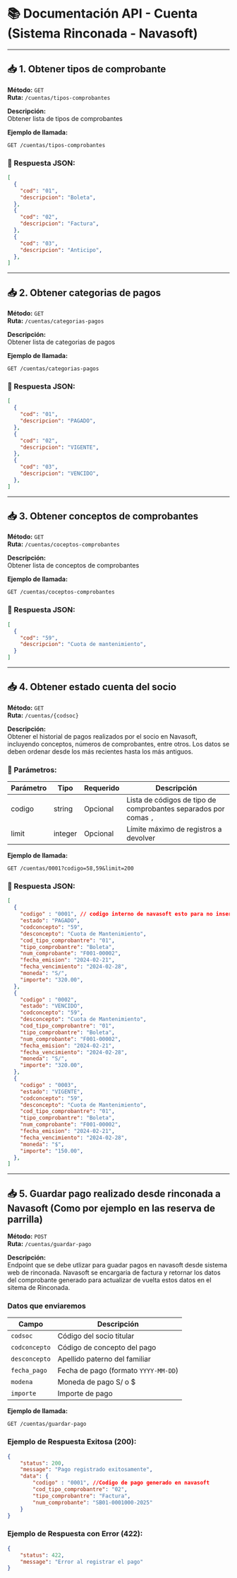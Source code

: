 # 📚 Documentación API - Cuenta (Sistema Rinconada - Navasoft)
---

## 📥 1. Obtener tipos de comprobante

**Método:** `GET`  
**Ruta:** `/cuentas/tipos-comprobantes`

**Descripción:**  
Obtener lista de tipos de comprobantes

**Ejemplo de llamada:**
```
GET /cuentas/tipos-comprobantes
```

### 🔸 Respuesta JSON:
```json
[
  {
    "cod": "01",
    "descripcion": "Boleta",
  },
  {
    "cod": "02",
    "descripcion": "Factura",
  },
  {
    "cod": "03",
    "descripcion": "Anticipo",
  },
]
```
---

## 📥 2. Obtener categorias de pagos

**Método:** `GET`  
**Ruta:** `/cuentas/categorias-pagos`

**Descripción:**  
Obtener lista de categorias de pagos

**Ejemplo de llamada:**
```
GET /cuentas/categorias-pagos
```

### 🔸 Respuesta JSON:
```json
[
  {
    "cod": "01",
    "descripcion": "PAGADO",
  },
  {
    "cod": "02",
    "descripcion": "VIGENTE",
  },
  {
    "cod": "03",
    "descripcion": "VENCIDO",
  },
]
```
---

## 📥 3. Obtener conceptos de comprobantes

**Método:** `GET`  
**Ruta:** `/cuentas/coceptos-comprobantes`

**Descripción:**  
Obtener lista de conceptos de comprobantes


**Ejemplo de llamada:**
```
GET /cuentas/coceptos-comprobantes
```

### 🔸 Respuesta JSON:
```json
[
  {
    "cod": "59",
    "descripcion": "Cuota de mantenimiento",
  }
]
```
---

## 📥 4. Obtener estado cuenta del socio 

**Método:** `GET`  
**Ruta:** `/cuentas/{codsoc}`

**Descripción:**  
Obtener el historial de pagos realizados por el socio en Navasoft, incluyendo conceptos, números de comprobantes, entre otros. Los datos se deben ordenar desde los más recientes hasta los más antiguos.

### 🔹 Parámetros:

| Parámetro | Tipo    | Requerido | Descripción                                                     |
|-----------|---------|-----------|-----------------------------------------------------------------|
| codigo    | string  | Opcional  | Lista de códigos de tipo de comprobantes separados por comas `,`|
| limit     | integer | Opcional  | Límite máximo de registros a devolver                           |

**Ejemplo de llamada:**
```
GET /cuentas/0001?codigo=58,59&limit=200
```

### 🔸 Respuesta JSON:
```json
[
  {
    "codigo" : "0001", // codigo interno de navasoft esto para no insertar datos repetidos
    "estado": "PAGADO",
    "codconcepto": "59",
    "desconcepto": "Cuota de Mantenimiento",
    "cod_tipo_comprobantre": "01",
    "tipo_comprobantre": "Boleta",
    "num_comprobante": "F001-00002",
    "fecha_emision": "2024-02-21",
    "fecha_vencimiento": "2024-02-28",
    "moneda": "S/",
    "importe": "320.00",
  },
  {
    "codigo" : "0002",
    "estado": "VENCIDO",
    "codconcepto": "59",
    "desconcepto": "Cuota de Mantenimiento",
    "cod_tipo_comprobantre": "01",
    "tipo_comprobantre": "Boleta",
    "num_comprobante": "F001-00002",
    "fecha_emision": "2024-02-21",
    "fecha_vencimiento": "2024-02-28",
    "moneda": "S/",
    "importe": "320.00",
  },
  {
    "codigo" : "0003",
    "estado": "VIGENTE",
    "codconcepto": "59",
    "desconcepto": "Cuota de Mantenimiento",
    "cod_tipo_comprobantre": "01",
    "tipo_comprobantre": "Boleta",
    "num_comprobante": "F001-00002",
    "fecha_emision": "2024-02-21",
    "fecha_vencimiento": "2024-02-28",
    "moneda": "$",
    "importe": "150.00",
  },
]
```
---

## 📥 5. Guardar pago realizado desde rinconada  a Navasoft (Como por ejemplo en las reserva de parrilla)

**Método:** `POST`  
**Ruta:** `/cuentas/guardar-pago`

**Descripción:**  
Endpoint que se debe utlizar para guadar pagos en navasoft desde sistema web de rinconada. Navasoft se encargaria de factura y retornar los datos del comprobante generado para actualizar de vuelta estos datos en el sitema de Rinconada.

### Datos que enviaremos

| Campo              | Descripción                                                  |
|--------------------|--------------------------------------------------------------|
| `codsoc`           | Código del socio titular                                     |
| `codconcepto`      | Código de concepto del pago                                  |
| `desconcepto`      | Apellido paterno del familiar                                |
| `fecha_pago`       | Fecha de pago (formato `YYYY-MM-DD`)                         |
| `modena`           | Moneda de pago S/ o $                                        |
| `importe`          | Importe de pago                                              |

**Ejemplo de llamada:**
```
GET /cuentas/guardar-pago
```

### Ejemplo de Respuesta Exitosa (200):
```json
{
    "status": 200,
    "message": "Pago registrado exitosamente",
    "data": {
        "codigo" : "0001", //Codigo de pago generado en navasoft
        "cod_tipo_comprobantre": "02",
        "tipo_comprobantre": "Factura",
        "num_comprobante": "SB01-0001000-2025"
    }
}
```

### Ejemplo de Respuesta con Error (422):
```json
{
    "status": 422,
    "message": "Error al registrar el pago"
}
```